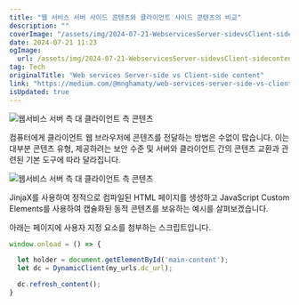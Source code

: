```yaml
---
title: "웹 서비스 서버 사이드 콘텐츠와 클라이언트 사이드 콘텐츠의 비교"
description: ""
coverImage: "/assets/img/2024-07-21-WebservicesServer-sidevsClient-sidecontent_0.png"
date: 2024-07-21 11:23
ogImage: 
  url: /assets/img/2024-07-21-WebservicesServer-sidevsClient-sidecontent_0.png
tag: Tech
originalTitle: "Web services Server-side vs Client-side content"
link: "https://medium.com/@mnghamaty/web-services-server-side-vs-client-side-content-73fde9008f0c"
isUpdated: true
---
```






![웹서비스 서버 측 대 클라이언트 측 콘텐츠](/assets/img/2024-07-21-WebservicesServer-sidevsClient-sidecontent_0.png)

컴퓨터에게 클라이언트 웹 브라우저에 콘텐츠를 전달하는 방법은 수없이 많습니다. 이는 대부분 콘텐츠 유형, 제공하려는 보안 수준 및 서버와 클라이언트 간의 콘텐츠 교환과 관련된 기본 도구에 따라 달라집니다.

![웹서비스 서버 측 대 클라이언트 측 콘텐츠](/assets/img/2024-07-21-WebservicesServer-sidevsClient-sidecontent_1.png)

JinjaX를 사용하여 정적으로 컴파일된 HTML 페이지를 생성하고 JavaScript Custom Elements를 사용하여 캡슐화된 동적 콘텐츠를 보유하는 예시를 살펴보겠습니다.


<div class="content-ad"></div>

아래는 페이지에 사용자 지정 요소를 첨부하는 스크립트입니다.

```js
window.onload = () => {

  let holder = document.getElementById('main-content');
  let dc = DynamicClient(my_urls.dc_url);

  dc.refresh_content();
}
```